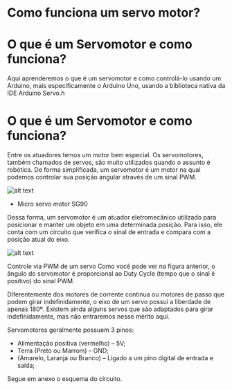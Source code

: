 # Como funciona um servo motor?

# O que é um Servomotor e como funciona?

Aqui aprenderemos o que é um servomotor e como controlá-lo usando um Arduino, mais especificamente o Arduino Uno, usando a biblioteca nativa da IDE Arduino Servo.h​​

# O que é um Servomotor e como funciona?

Entre os atuadores temos um motor bem especial. Os servomotores, também chamados de servos, são muito utilizados quando o assunto é robótica. De forma simplificada, um servomotor é um motor na qual podemos controlar sua posição angular através de um sinal PWM.

![alt text](https://i2.wp.com/portal.vidadesilicio.com.br/wp-content/uploads/2017/05/img-1-servo.jpg?resize=390%2C223&ssl=1)

- Micro servo motor SG90

Dessa forma, um servomotor é um atuador eletromecânico utilizado para posicionar e manter um objeto em uma determinada posição. Para isso, ele conta com um circuito que verifica o sinal de entrada e compara com a posição atual do eixo.

![alt text](https://i2.wp.com/portal.vidadesilicio.com.br/wp-content/uploads/2017/05/img-2-servo.jpg?resize=512%2C342&ssl=1)

Controle via PWM de um servo
Como você pode ver na figura anterior, o ângulo do servomotor é proporcional ao Duty Cycle (tempo que o sinal é positivo) do sinal PWM.

Diferentemente dos motores de corrente continua ou motores de passo que podem girar indefinidamente, o eixo de um servo possui a liberdade de apenas 180º. Existem ainda alguns servos que são adaptados para girar indefinidamente, mas não entraremos nesse mérito aqui.

Servomotores geralmente possuem 3 pinos:


- Alimentação positiva (vermelho) – 5V;
- Terra (Preto ou Marrom) – GND;
- (Amarelo, Laranja ou Branco) – Ligado a um pino digital de entrada e saída;

Segue ​em anexo o esquema do circuito.